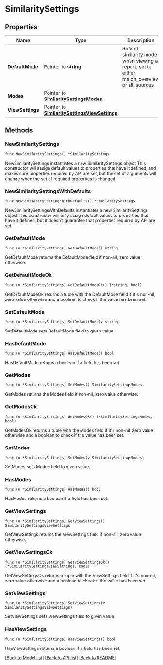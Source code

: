 # SimilaritySettings

## Properties

Name | Type | Description | Notes
------------ | ------------- | ------------- | -------------
**DefaultMode** | Pointer to **string** | default similarity mode when viewing a report; set to either match_overview or all_sources | [optional] 
**Modes** | Pointer to [**SimilaritySettingsModes**](SimilaritySettingsModes.md) |  | [optional] 
**ViewSettings** | Pointer to [**SimilaritySettingsViewSettings**](SimilaritySettingsViewSettings.md) |  | [optional] 

## Methods

### NewSimilaritySettings

`func NewSimilaritySettings() *SimilaritySettings`

NewSimilaritySettings instantiates a new SimilaritySettings object
This constructor will assign default values to properties that have it defined,
and makes sure properties required by API are set, but the set of arguments
will change when the set of required properties is changed

### NewSimilaritySettingsWithDefaults

`func NewSimilaritySettingsWithDefaults() *SimilaritySettings`

NewSimilaritySettingsWithDefaults instantiates a new SimilaritySettings object
This constructor will only assign default values to properties that have it defined,
but it doesn't guarantee that properties required by API are set

### GetDefaultMode

`func (o *SimilaritySettings) GetDefaultMode() string`

GetDefaultMode returns the DefaultMode field if non-nil, zero value otherwise.

### GetDefaultModeOk

`func (o *SimilaritySettings) GetDefaultModeOk() (*string, bool)`

GetDefaultModeOk returns a tuple with the DefaultMode field if it's non-nil, zero value otherwise
and a boolean to check if the value has been set.

### SetDefaultMode

`func (o *SimilaritySettings) SetDefaultMode(v string)`

SetDefaultMode sets DefaultMode field to given value.

### HasDefaultMode

`func (o *SimilaritySettings) HasDefaultMode() bool`

HasDefaultMode returns a boolean if a field has been set.

### GetModes

`func (o *SimilaritySettings) GetModes() SimilaritySettingsModes`

GetModes returns the Modes field if non-nil, zero value otherwise.

### GetModesOk

`func (o *SimilaritySettings) GetModesOk() (*SimilaritySettingsModes, bool)`

GetModesOk returns a tuple with the Modes field if it's non-nil, zero value otherwise
and a boolean to check if the value has been set.

### SetModes

`func (o *SimilaritySettings) SetModes(v SimilaritySettingsModes)`

SetModes sets Modes field to given value.

### HasModes

`func (o *SimilaritySettings) HasModes() bool`

HasModes returns a boolean if a field has been set.

### GetViewSettings

`func (o *SimilaritySettings) GetViewSettings() SimilaritySettingsViewSettings`

GetViewSettings returns the ViewSettings field if non-nil, zero value otherwise.

### GetViewSettingsOk

`func (o *SimilaritySettings) GetViewSettingsOk() (*SimilaritySettingsViewSettings, bool)`

GetViewSettingsOk returns a tuple with the ViewSettings field if it's non-nil, zero value otherwise
and a boolean to check if the value has been set.

### SetViewSettings

`func (o *SimilaritySettings) SetViewSettings(v SimilaritySettingsViewSettings)`

SetViewSettings sets ViewSettings field to given value.

### HasViewSettings

`func (o *SimilaritySettings) HasViewSettings() bool`

HasViewSettings returns a boolean if a field has been set.


[[Back to Model list]](../README.md#documentation-for-models) [[Back to API list]](../README.md#documentation-for-api-endpoints) [[Back to README]](../README.md)



